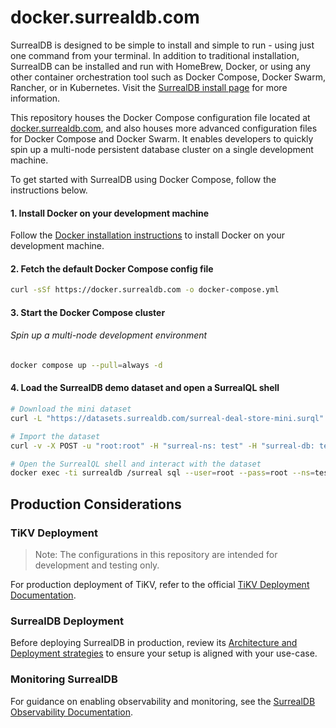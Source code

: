 # docker.surrealdb.com

SurrealDB is designed to be simple to install and simple to run - using just one command from your terminal. In addition to traditional installation, SurrealDB can be installed and run with HomeBrew, Docker, or using any other container orchestration tool such as Docker Compose, Docker Swarm, Rancher, or in Kubernetes. Visit the [SurrealDB install page](https://surrealdb.com/install) for more information.

This repository houses the Docker Compose configuration file located at [docker.surrealdb.com](https://docker.surrealdb.com), and also houses more advanced configuration files for Docker Compose and Docker Swarm. It enables developers to quickly spin up a multi-node persistent database cluster on a single development machine.

To get started with SurrealDB using Docker Compose, follow the instructions below.

#### 1. Install Docker on your development machine

Follow the [Docker installation instructions](https://docs.docker.com/get-docker/) to install Docker on your development machine.

 
#### 2. Fetch the default Docker Compose config file

```bash
curl -sSf https://docker.surrealdb.com -o docker-compose.yml
```

#### 3. Start the Docker Compose cluster

###### Spin up a multi-node development environment

```bash
docker compose up --pull=always -d
```

#### 4. Load the SurrealDB demo dataset and open a SurrealQL shell

```bash
# Download the mini dataset
curl -L "https://datasets.surrealdb.com/surreal-deal-store-mini.surql" -o surreal-deal-store-mini.surql

# Import the dataset
curl -v -X POST -u "root:root" -H "surreal-ns: test" -H "surreal-db: test" -H "Accept: application/json" --data-binary @surreal-deal-store-mini.surql http://localhost:8000/import

# Open the SurrealQL shell and interact with the dataset
docker exec -ti surrealdb /surreal sql --user=root --pass=root --ns=test --db=test
```

## Production Considerations

### TiKV Deployment

> Note: The configurations in this repository are intended for development and testing only.


For production deployment of TiKV, refer to the official [TiKV Deployment Documentation](https://tikv.org/docs/7.1/deploy/deploy/).

### SurrealDB Deployment

Before deploying SurrealDB in production, review its [Architecture and Deployment
strategies](https://surrealdb.com/docs/surrealdb/introduction/architecture) to
ensure your setup is aligned with your use-case.

### Monitoring SurrealDB

For guidance on enabling observability and monitoring, see the [SurrealDB Observability Documentation](https://surrealdb.com/docs/surrealdb/reference-guide/observability).

